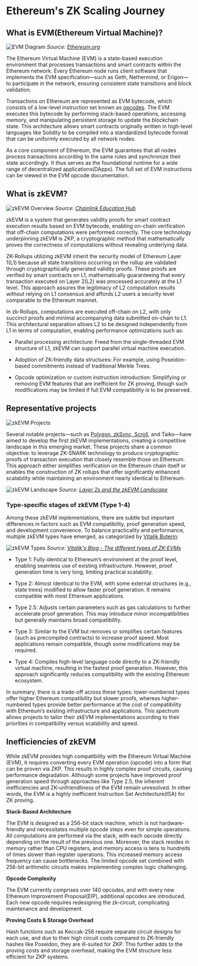 # Ethereum's ZK Scaling Journey

## What is EVM(Ethereum Virtual Machine)?

![EVM Diagram](./img/EVM.png)
*Source: [Ethereum.org](https://ethereum.org/en/developers/docs/evm/#:~:text=Diagram%20adapted%20from,a%20new%20tab)*

The Ethereum Virtual Machine (EVM) is a state-based execution environment that processes transactions and smart contracts within the Ethereum network. Every Ethereum node runs client software that implements the EVM specification—such as Geth, Nethermind, or Erigon—to participate in the network, ensuring consistent state transitions and block validation.

Transactions on Ethereum are represented as EVM bytecode, which consists of a low-level instruction set known as [opcodes](https://www.evm.codes/). The EVM executes this bytecode by performing stack-based operations, accessing memory, and manipulating persistent storage to update the blockchain state. This architecture allows smart contracts originally written in high-level languages like Solidity to be compiled into a standardized bytecode format that can be uniformly executed by all network nodes.

As a core component of Ethereum, the EVM guarantees that all nodes process transactions according to the same rules and synchronize their state accordingly. It thus serves as the foundational runtime for a wide range of decentralized applications(DApps). The full set of EVM instructions can be viewed in the EVM opcode documentation.


## What is zkEVM?

![zkEVM Overview](./img/zkEVM1.png)
*Source: [Chainlink Education Hub](https://chain.link/education-hub/zkevm)*

zkEVM is a system that generates validity proofs for smart contract execution results based on EVM bytecode, enabling on-chain verification that off-chain computations were performed correctly. The core technology underpinning zkEVM is ZKP, a cryptographic method that mathematically proves the correctness of computations without revealing underlying data.

ZK-Rollups utilizing zkEVM inherit the security model of Ethereum Layer 1(L1) because all state transitions occurring on the rollup are validated through cryptographically generated validity proofs. These proofs are verified by smart contracts on L1, mathematically guaranteeing that every transaction executed on Layer 2(L2) was processed accurately at the L1 level. This approach assures the legitimacy of L2 computation results without relying on L1 consensus and affords L2 users a security level comparable to the Ethereum mainnet.

In zk-Rollups, computations are executed off-chain on L2, with only succinct proofs and minimal accompanying data submitted on-chain to L1. This architectural separation allows L2 to be designed independently from L1 in terms of computation, enabling performance optimizations such as:

- Parallel processing architecture: Freed from the single-threaded EVM structure of L1, zkEVM can support parallel virtual machine execution.

- Adoption of ZK-friendly data structures: For example, using Poseidon-based commitments instead of traditional Merkle Trees.

- Opcode optimization or custom instruction introduction: Simplifying or removing EVM features that are inefficient for ZK proving, though such modifications may be limited if full EVM compatibility is to be preserved.


## Representative projects

![zkEVM Projects](./img/zkEVM3.png)

Several notable projects—such as [Polygon, zkSync, Scroll](https://x.com/jadler0/status/1549764211542315008), and Taiko—have aimed to develop the first zkEVM implementations, creating a competitive landscape in this emerging market. These projects share a common objective: to leverage ZK-SNARK technology to produce cryptographic proofs of transaction execution that closely resemble those on Ethereum. This approach either simplifies verification on the Ethereum chain itself or enables the construction of ZK rollups that offer significantly enhanced scalability while maintaining an environment nearly identical to Ethereum.


![zkEVM Landscape](./img/zkEVM4.png)
*Source: [Layer 2s and the zkEVM Landscape](https://medium.com/@johnnyantos/layer-2s-and-the-zkevm-landscape-strategic-implications-9d6a10158200)*


### Type-specific stages of zkEVM (Type 1-4)

Among these zkEVM implementations, there are subtle but important differences in factors such as EVM compatibility, proof generation speed, and development convenience. To balance practicality and performance, multiple zkEVM types have emerged, as categorized by [Vitalik Buterin](https://vitalik.eth.limo/general/2022/08/04/zkevm.html):

![zkEVM Types](./img/zkEVM2.png)
*Source: [Vitalik's Blog - The different types of ZK-EVMs](https://vitalik.eth.limo/general/2022/08/04/zkevm.html)*

- Type 1: Fully identical to Ethereum’s environment at the proof level, enabling seamless use of existing infrastructure. However, proof generation time is very long, limiting practical scalability.

- Type 2: Almost identical to the EVM, with some external structures (e.g., state trees) modified to allow faster proof generation. It remains compatible with most Ethereum applications.

- Type 2.5: Adjusts certain parameters such as gas calculations to further accelerate proof generation. This may introduce minor incompatibilities but generally maintains broad compatibility.

- Type 3: Similar to the EVM but removes or simplifies certain features (such as precompiled contracts) to increase proof speed. Most applications remain compatible, though some modifications may be required.

- Type 4: Compiles high-level language code directly to a ZK-friendly virtual machine, resulting in the fastest proof generation. However, this approach significantly reduces compatibility with the existing Ethereum ecosystem.

In summary, there is a trade-off across these types: lower-numbered types offer higher Ethereum compatibility but slower proofs, whereas higher-numbered types provide better performance at the cost of compatibility with Ethereum’s existing infrastructure and applications. This spectrum allows projects to tailor their zkEVM implementations according to their priorities in compatibility versus scalability and speed.


## Inefficiencies of zkEVM

While zkEVM provides high compatibility with the Ethereum Virtual Machine (EVM), it requires converting every EVM operation (opcode) into a form that can be proven via ZKP. This results in highly complex proof circuits, causing performance degradation. Although some projects have improved proof generation speed through approaches like Type 2.5, the inherent inefficiencies and ZK-unfriendliness of the EVM remain unresolved. In other words, the EVM is a highly inefficient Instruction Set Architecture(ISA) for ZK proving.

**Stack-Based Architecture**


The EVM is designed as a 256-bit stack machine, which is not hardware-friendly and necessitates multiple opcode steps even for simple operations. All computations are performed via the stack, with each opcode directly depending on the result of the previous one. Moreover, the stack resides in memory rather than CPU registers, and memory access is tens to hundreds of times slower than register operations. This increased memory access frequency can cause bottlenecks. The limited opcode set combined with 256-bit arithmetic circuits makes implementing complex logic challenging.

**Opcode Complexity**

The EVM currently comprises over 140 opcodes, and with every new Ethereum Improvement Proposal(EIP), additional opcodes are introduced. Each new opcode requires redesigning the zk-circuit, complicating maintenance and development.

**Proving Costs & Storage Overhead**

Hash functions such as Keccak-256 require separate circuit designs for each use, and due to their high circuit costs compared to ZK-friendly hashes like Poseidon, they are ill-suited for ZKP. This further adds to the proving costs and storage overhead, making the EVM structure less efficient for ZKP systems.